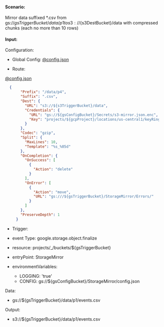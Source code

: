 #### Scenario:

Mirror data suffixed *.csv from gs://${gsTriggerBucket}/data/p1  to s3://${s3DestBucket}/data with compressed chunks (each no more than 10 rows)

#### Input:

Configuration:

* Global Config: [@config,json](../../../config/gs.json)

* Route:

[@config,json](../../../config/gs.json)
```json
  {
       "Prefix": "/data/p4",
       "Suffix": ".csv",
       "Dest": {
         "URL": "s3://${s3TriggerBucket}/data",
         "Credentials": {
           "URL": "gs://${gsConfigBucket}/Secrets/s3-mirror.json.enc",
           "Key": "projects/${gcpProject}/locations/us-central1/keyRings/${gsPrefix}_ring/cryptoKeys/${gsPrefix}_key"
         }
       },
       "Codec": "gzip",
       "Split": {
         "MaxLines": 10,
         "Template": "%s_%05d"
       },
       "OnCompletion": {
         "OnSuccess": [
           {
             "Action": "delete"
           }
         ],
         "OnError": [
           {
             "Action": "move",
             "URL": "gs:///${gsTriggerBucket}/StorageMirror/Errors/"
           }
         ]
       },
       "PreserveDepth": 1
     }
```
 

* Trigger:

* event Type: google.storage.object.finalize
* resource: projects/_/buckets/${gsTriggerBucket}
* entryPoint: StorageMirror
* environmentVariables:
  - LOGGING: 'true'
  - CONFIG: gs://${gsConfigBucket}/StorageMirror/config.json
 


Data:
- gs://${gsTriggerBucket}/data/p1/events.csv


Output:
- s3://${gsTriggerBucket}/data/p1/events.csv